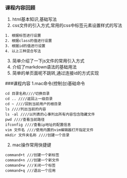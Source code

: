 ### 课程内容回顾

1. html基本知识,基础写法
2. css文件的引入方式,常用的css中标签元素设置样式的写法
  ```
  1. 根据标签进行设置
  2. 根据class的值进行设置
  3. 根据id的值进行设置
  4. 以上三种混合写法
  ```
3. 简单介绍了一下js文件的常用引入方式
4. 介绍了markdown语法的基础用法
5. 简单的单页面呢不跳转,通过连接id的方式实现

###课程内容
1.mac命令(控制台)基础命令

```
cd 目录名称////切换目录
cd .. ////返回上一级目录
cd ~ ////回到当前用户的根目录
ls ////列出当前的内容
ls -al ////以列表的心事列出所有内容包含隐藏文件
pwd ////查看当前路径
ifconfig ////查看ip地址的配置信息
vim 文件名 ////使用内置的vim编辑器打开指定文件
mkdir 文件夹名称 ////创建一个目录

```

2. mac操作常用快捷键

```
command+t ///创建一个新标签
command+n ///创建一个新文件
command+w ///关闭一个标签
command+q ///退出一个应用

```
